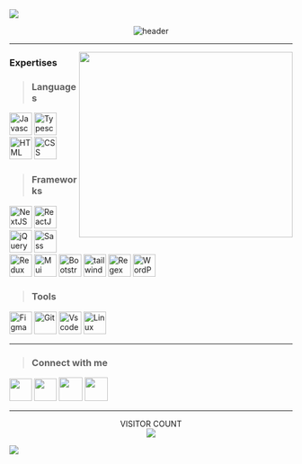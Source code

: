 <img src="https://user-images.githubusercontent.com/73097560/115834477-dbab4500-a447-11eb-908a-139a6edaec5c.gif">
 
<div align="center">
 
![header](https://capsule-render.vercel.app/api?type=waving&color=FDB813&height=300&section=header&text=Mostafa%20Hosseini&fontSize=50&animation=fadeIn&fontAlignY=38&desc=Front-end%20developer%20web%20&descAlignY=55&descAlign=50&descColor=000000)
</div>


<hr>

<img align="right" width="380" height="330" src="https://raw.githubusercontent.com/gist/vininjr/d29bb07bdadb41e4b0923bc8fa748b1a/raw/88f20c9d749d756be63f22b09f3c4ac570bc5101/programming.gif" />

<div align="left">
 
### Expertises

> ### Languages
<a href="https://www.javascript.com/" target="_blank"  rel="noreferrer"><img src="https://skillicons.dev/icons?i=js" width="40"  alt="Javascript" title="Javascript"/></a>
<a href="https://www.typescriptlang.org/" target="_blank"  rel="noreferrer"><img src="https://skillicons.dev/icons?i=ts" width="40"  alt="Typescript" title="Typescript"/></a>
<a href="https://html.com/" target="_blank"  rel="noreferrer"><img src="https://skillicons.dev/icons?i=html" width="40" alt="HTML" title="HTML"/></a>
<a href="https://www.w3.org/" target="_blank"  rel="noreferrer"><img src="https://skillicons.dev/icons?i=css" width="40" alt="CSS" title="CSS"/></a>

> ### Frameworks
<a href="https://nextjs.org/" target="_blank"  rel="noreferrer"><img src="https://skillicons.dev/icons?i=next" width="40" alt="NextJS" title="NextJS"/></a>
<a href="https://react.dev/" target="_blank"  rel="noreferrer"><img src="https://skillicons.dev/icons?i=react" width="40" alt="ReactJS" title="ReactJS"/></a>
<a href="https://jquery.com/" target="_blank"  rel="noreferrer"><img src="https://skillicons.dev/icons?i=jquery" width="40" alt="jQuery" title="jQuery"/></a>
<a href="https://sass-lang.com/" target="_blank"  rel="noreferrer"><img src="https://skillicons.dev/icons?i=sass" width="40" alt="Sass" title="Sass"/></a>
<a href="https://redux.js.org/" target="_blank"  rel="noreferrer"><img src="https://skillicons.dev/icons?i=redux" width="40" alt="Redux" title="Redux"/></a>
<a href="https://mui.com/" target="_blank"  rel="noreferrer"><img src="https://skillicons.dev/icons?i=mui" width="40"  alt="Mui" title="MUI"/></a>
<a href="https://getbootstrap.com/" target="_blank"  rel="noreferrer"><img src="https://skillicons.dev/icons?i=bootstrap" width="40" alt="Bootstrap" title="Bootstrap"/></a>
<a href="https://tailwindcss.com/" target="_blank"  rel="noreferrer"><img src="https://skillicons.dev/icons?i=tailwind" width="40"  alt="tailwind" title="Tailwind"/></a>
<a href="https://regexr.com/" target="_blank"  rel="noreferrer"><img src="https://skillicons.dev/icons?i=regex" width="40" alt="Regex" title="Regex"/></a>
<a href="https://wordpress.org/" target="_blank"  rel="noreferrer"><img src="https://skillicons.dev/icons?i=wordpress" width="40" alt="WordPress" title="WordPress"/></a>

> ### Tools
<a href="https://www.figma.com/" target="_blank"  rel="noreferrer"><img src="https://skillicons.dev/icons?i=figma" width="40" alt="Figma" title="Figma"/></a>
<a href="https://git-scm.com/" target="_blank"  rel="noreferrer"><img src="https://skillicons.dev/icons?i=git" width="40" alt="Git" title="Git"/></a>
<a href="https://code.visualstudio.com/" target="_blank"  rel="noreferrer"><img src="https://skillicons.dev/icons?i=vscode" width="40" alt="Vscode" title="VScode"/></a>
<a href="https://www.linux.org/" target="_blank"  rel="noreferrer"><img src="https://skillicons.dev/icons?i=linux" width="40" alt="Linux" title="Linux"/></a>
</div>
<hr>
            
> ### Connect with me

<div align="left">
<a href="mailto:mrdevpct@gmail.com" target="_blank" rel="noreferrer"><img src="https://skillicons.dev/icons?i=gmail" width="40" /></a>
<a href="https://www.linkedin.com/in/devpct" target="_blank" rel="noreferrer"><img src="https://cdn4.iconfinder.com/data/icons/socialcones/508/LinkedIn-512.png" width="40" /></a>
<a href="https://www.x.com/devpct" target="_blank" rel="noreferrer"><img src="https://uxwing.com/wp-content/themes/uxwing/download/brands-and-social-media/x-social-media-logo-icon.png" width="42"  height="42" /></a>
<a href="https://www.instagram.com/devpct" target="_blank" rel="noreferrer"><img src="https://cdn-icons-png.flaticon.com/512/3938/3938036.png" width="41" height="42" /></a>
</div>

<hr>

<div align="center">

 
 
  VISITOR COUNT<br>
  <img src="https://profile-counter.glitch.me/mohammadabdollahzadeh/count.svg" />

</div>

 <img src="https://user-images.githubusercontent.com/73097560/115834477-dbab4500-a447-11eb-908a-139a6edaec5c.gif">
